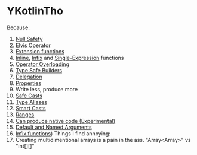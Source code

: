 # YKotlinTho
Because:
1. [Null Safety](https://kotlinlang.org/docs/reference/null-safety.html)
2. [Elvis Operator](https://kotlinlang.org/docs/reference/null-safety.html#elvis-operator)
3. [Extension functions](https://kotlinlang.org/docs/reference/extensions.html)
4. [Inline](https://kotlinlang.org/docs/reference/inline-functions.html), [Infix](https://kotlinlang.org/docs/reference/functions.html#infix-notation) and [Single-Expression](https://kotlinlang.org/docs/reference/functions.html#single-expression-functions) functions
5. [Operator Overloading](https://kotlinlang.org/docs/reference/operator-overloading.html)
6. [Type Safe Builders](https://kotlinlang.org/docs/reference/type-safe-builders.html)
7. [Delegation](https://kotlinlang.org/docs/reference/delegation.html)
8. [Properties](https://kotlinlang.org/docs/reference/properties.html)
9. Write less, produce more
10. [Safe Casts](https://kotlinlang.org/docs/reference/null-safety.html#elvis-operator)
11. [Type Aliases](https://kotlinlang.org/docs/reference/type-aliases.html)
12. [Smart Casts](https://kotlinlang.org/docs/reference/typecasts.html#smart-casts)
13. [Ranges](https://kotlinlang.org/docs/reference/ranges.html)
14. [Can produce native code (Experimental)](https://github.com/JetBrains/kotlin-native)
15. [Default and Named Arguments](https://kotlinlang.org/docs/reference/functions.html#default-arguments)
16. [Infix functions](https://kotlinlang.org/docs/reference/functions.html#infix-notation))
Things I find annoying:
1. Creating multidimentional arrays is a pain in the ass. "Array<Array<Int>>" vs "int[][]"
